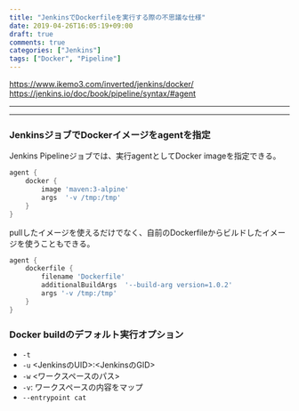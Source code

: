 ```yaml
---
title: "JenkinsでDockerfileを実行する際の不思議な仕様"
date: 2019-04-26T16:05:19+09:00
draft: true
comments: true
categories: ["Jenkins"]
tags: ["Docker", "Pipeline"]
---
```


 <!--more-->

https://www.ikemo3.com/inverted/jenkins/docker/
https://jenkins.io/doc/book/pipeline/syntax/#agent

---

---

### JenkinsジョブでDockerイメージをagentを指定

Jenkins Pipelineジョブでは、実行agentとしてDocker imageを指定できる。

```groovy
agent {
    docker {
        image 'maven:3-alpine'
        args  '-v /tmp:/tmp'
    }
}
```

pullしたイメージを使えるだけでなく、自前のDockerfileからビルドしたイメージを使うこともできる。

```groovy
agent {
    dockerfile {
        filename 'Dockerfile'
        additionalBuildArgs  '--build-arg version=1.0.2'
        args '-v /tmp:/tmp'
    }
}
```

### Docker buildのデフォルト実行オプション

- `-t`
- `-u` <JenkinsのUID>:<JenkinsのGID>
- `-w` <ワークスペースのパス>
- `-v`: ワークスペースの内容をマップ
- `--entrypoint cat`